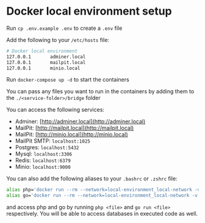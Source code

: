# Docker local environment setup

Run `cp .env.example .env` to create a `.env` file

Add the following to your `/etc/hosts` file:

```bash
# Docker local environment
127.0.0.1       adminer.local
127.0.0.1       mailpit.local
127.0.0.1       minio.local
```

Run `docker-compose up -d` to start the containers

You can pass any files you want to run in the containers by adding them to the `./<service-folder>/bridge` folder

You can access the following services:
- Adminer: [http://adminer.local](http://adminer.local)
- MailPit: [http://mailpit.local](http://mailpit.local)
- MailPit: [http://minio.local](http://minio.local)
- MailPit SMTP: `localhost:1025`
- Postgres: `localhost:5432`
- Mysql: `localhost:3306`
- Redis: `localhost:6379`
- Minio: `localhost:9000`

You can also add the following aliases to your `.bashrc` or `.zshrc` file:

```bash
alias php='docker run --rm --network=local-environment_local-network -v $(pwd):/app -w /app -p 8000:8000 phpswoole/swoole:6.0-php8.4-alpine php'
alias go='docker run --rm --network=local-environment_local-network -v $(pwd):/app -w /app -p 8000:8000 golang:1.23.3 go'
```

and access php and go by running `php <file>` and `go run <file>` respectively.
You will be able to access databases in executed code as well.